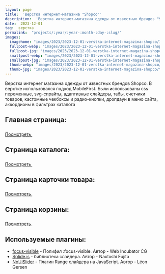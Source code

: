 ```yaml
---
layout: page
title:  'Верстка интернет-магазина "Shopco"'
description:  'Верстка интернет-магазина одежды от известных брендов "Shopco"'
date:  2023-12-01
tag:  верстка
permalink:  "projects/:year/:year-:month-:day-:slug/"
images:
  imagehome: "images/2023/2023-12-01-verstka-internet-magazina-shopco/1.png" #968x544
  fullpost-webp: "images/2023/2023-12-01-verstka-internet-magazina-shopco/1.webp" #968x544
  fullpost-jpg: "images/2023/2023-12-01-verstka-internet-magazina-shopco/1.png" #968x544
  smallpost-webp: "images/2023/2023-12-01-verstka-internet-magazina-shopco/small-post.webp" #436x244
  smallpost-jpg: "images/2023/2023-12-01-verstka-internet-magazina-shopco/small-post.png" #436x244
  thumb-webp: "images/2023/2023-12-01-verstka-internet-magazina-shopco/thumb-post.webp" #248x140
  thumb-jpg: "images/2023/2023-12-01-verstka-internet-magazina-shopco/thumb-post.png" #248x140
---
```


<p>Верстка интернет магазина одежды от известных брендов Shopco. В верстке использовался подход MobileFirst. Были использованы css переменные, svg-спрайты, адаптивные слайдеры, табы, счетчики товаров, кастомные чекбоксы и радио-кнопки, дропдаун в меню сайта, аккордионы в фильтрах каталога</p>

<h2>Главная страница:</h2>

<div class="full-article__button">
  <a class="button" rel="nofollow noreferrer noopener" target="_blank" href="https://lorsalio7.github.io/Shopco/dist/">Посмотреть
    <svg class="button__icon button__icon--right" width="22" height="22">
      <use xlink:href="img/sprite.svg#new-tab-ic"></use>
    </svg>
  </a>
</div>

<h2>Страница каталога:</h2>

<div class="full-article__button">
  <a class="button" rel="nofollow noreferrer noopener" target="_blank" href="https://lorsalio7.github.io/Shopco/dist/category.html">Посмотреть
    <svg class="button__icon button__icon--right" width="22" height="22">
      <use xlink:href="img/sprite.svg#new-tab-ic"></use>
    </svg>
  </a>
</div>

<h2>Страница карточки товара:</h2>

<div class="full-article__button">
  <a class="button" rel="nofollow noreferrer noopener" target="_blank" href="https://lorsalio7.github.io/Shopco/dist/product-card.html">Посмотреть
    <svg class="button__icon button__icon--right" width="22" height="22">
      <use xlink:href="img/sprite.svg#new-tab-ic"></use>
    </svg>
  </a>
</div>

<h2>Страница корзины:</h2>

<div class="full-article__button">
  <a class="button" rel="nofollow noreferrer noopener" target="_blank" href="https://lorsalio7.github.io/Shopco/dist/cart.html">Посмотреть
    <svg class="button__icon button__icon--right" width="22" height="22">
      <use xlink:href="img/sprite.svg#new-tab-ic"></use>
    </svg>
  </a>
</div>

<h2>Используемые плагины:</h2>

<ul>
  <li><a href="https://github.com/WICG/focus-visible/" rel="nofollow">focus-visible</a> - Полифил :focus-visible. Автор - Web Incubator CG</li>
  <li><a href="https://splidejs.com/" rel="nofollow">Splide.js</a> - библиотека слайдера. Автор - Naotoshi Fujita</li>
  <li><a href="https://refreshless.com/nouislider/" rel="nofollow">NoUiSlider</a> - Плагин Range слайдера на JavaScript. Автор - Léon Gersen</li>
</ul>